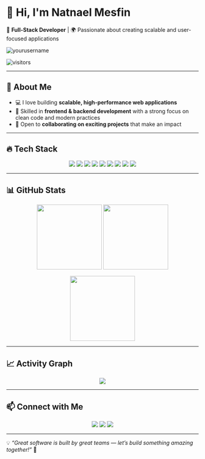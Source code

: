 # 👋 Hi, I'm **Natnael Mesfin**  
🚀 **Full-Stack Developer** | 🌍 Passionate about creating scalable and user-focused applications  

<p align="left"> <img src="https://komarev.com/ghpvc/?username=yourusername&label=Profile%20Views&color=0e75b6&style=flat" alt="yourusername" /> </p>  
<p align="left"> <img src="https://visitor-badge.laobi.icu/badge?page_id=yourusername" alt="visitors" /> </p>  

---

## 🌟 About Me  
- 💻 I love building **scalable, high-performance web applications**  
- 🎯 Skilled in **frontend & backend development** with a strong focus on clean code and modern practices  
- 🤝 Open to **collaborating on exciting projects** that make an impact  

---

## 🔥 Tech Stack  

<p align="center">
  <img src="https://img.shields.io/badge/-React-61DAFB?style=for-the-badge&logo=react&logoColor=white" /> 
  <img src="https://img.shields.io/badge/-Next.js-000000?style=for-the-badge&logo=next.js&logoColor=white" /> 
  <img src="https://img.shields.io/badge/-Node.js-339933?style=for-the-badge&logo=node.js&logoColor=white" /> 
  <img src="https://img.shields.io/badge/-Express.js-000000?style=for-the-badge&logo=express&logoColor=white" /> 
  <img src="https://img.shields.io/badge/-MongoDB-47A248?style=for-the-badge&logo=mongodb&logoColor=white" /> 
  <img src="https://img.shields.io/badge/-MySQL-4479A1?style=for-the-badge&logo=mysql&logoColor=white" /> 
  <img src="https://img.shields.io/badge/-TailwindCSS-38B2AC?style=for-the-badge&logo=tailwind-css&logoColor=white" /> 
  <img src="https://img.shields.io/badge/-Bootstrap-563D7C?style=for-the-badge&logo=bootstrap&logoColor=white" /> 
  <img src="https://img.shields.io/badge/-HTML5-E34F26?style=for-the-badge&logo=html5&logoColor=white" />
</p>

---

## 📊 GitHub Stats  

<p align="center">
  <img src="https://github-readme-stats.vercel.app/api?username=natnaelmesfin705&show_icons=true&theme=tokyonight" height="170" />
  <img src="https://github-readme-stats.vercel.app/api/top-langs/?username=natnaelmesfin705&layout=compact&theme=tokyonight" height="170" />
</p>

<p align="center">
  <img src="https://github-readme-streak-stats.herokuapp.com/?user=natnaelmesfin705&theme=tokyonight" height="170" />
</p>

---

## 📈 Activity Graph  

<p align="center">
  <img src="https://github-readme-activity-graph.vercel.app/graph?username=natnaelmesfin705&theme=tokyo-night" />
</p>

---

## 📫 Connect with Me  

<p align="center">
  <a href="https://github.com/natnaelmesfin705"><img src="https://img.shields.io/badge/-GitHub-181717?style=for-the-badge&logo=github&logoColor=white" /></a>
  <a href="https://linkedin.com/in/natnaelmesfin705"><img src="https://img.shields.io/badge/-LinkedIn-0077B5?style=for-the-badge&logo=linkedin&logoColor=white" /></a>
  <a href="mailto:your.email@example.com"><img src="https://img.shields.io/badge/-Email-D14836?style=for-the-badge&logo=gmail&logoColor=white" /></a>
</p>

---

💡 *“Great software is built by great teams — let’s build something amazing together!”* 🚀  
